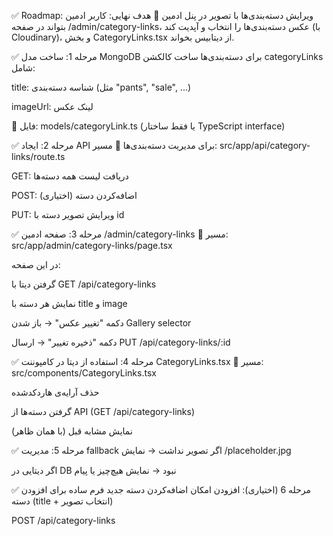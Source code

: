✅ Roadmap: ویرایش دسته‌بندی‌ها با تصویر در پنل ادمین
📌 هدف نهایی:
کاربر ادمین بتواند در صفحه /admin/category-links، عکس دسته‌بندی‌ها را انتخاب و آپدیت کند (با Cloudinary)، و بخش CategoryLinks.tsx از دیتابیس بخواند.

✅ مرحله 1: ساخت مدل MongoDB برای دسته‌بندی‌ها
ساخت کالکشن categoryLinks شامل:

title: شناسه دسته‌بندی (مثل "pants", "sale", ...)

imageUrl: لینک عکس

📁 فایل: models/categoryLink.ts (یا فقط ساختار TypeScript interface)

✅ مرحله 2: ایجاد API برای مدیریت دسته‌بندی‌ها
📁 مسیر: src/app/api/category-links/route.ts

GET: دریافت لیست همه دسته‌ها

POST: اضافه‌کردن دسته (اختیاری)

PUT: ویرایش تصویر دسته با id

✅ مرحله 3: صفحه ادمین /admin/category-links
📁 مسیر: src/app/admin/category-links/page.tsx

در این صفحه:

گرفتن دیتا با GET /api/category-links

نمایش هر دسته با title و image

دکمه "تغییر عکس" → باز شدن Gallery selector

دکمه "ذخیره تغییر" → ارسال PUT /api/category-links/:id

✅ مرحله 4: استفاده از دیتا در کامپوننت CategoryLinks.tsx
📁 مسیر: src/components/CategoryLinks.tsx

حذف آرایه‌ی هاردکد‌شده

گرفتن دسته‌ها از API (GET /api/category-links)

نمایش مشابه قبل (با همان ظاهر)

✅ مرحله 5: مدیریت fallback
اگر تصویر نداشت → نمایش /placeholder.jpg

اگر دیتایی در DB نبود → نمایش هیچ‌چیز یا پیام

✅ مرحله 6 (اختیاری): افزودن امکان اضافه‌کردن دسته جدید
فرم ساده برای افزودن دسته (title + انتخاب تصویر)

POST /api/category-links

